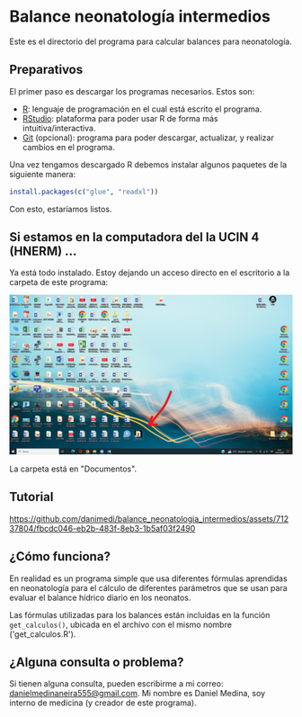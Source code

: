# Balance neonatología intermedios

Este es el directorio del programa para calcular balances para neonatología.

## Preparativos

El primer paso es descargar los programas necesarios. Estos son:

* [R](https://www.r-project.org/): lenguaje de programación en el cual está escrito el programa.
* [RStudio](https://posit.co/download/rstudio-desktop/): plataforma para poder usar R de forma más intuitiva/interactiva.
* [Git](https://git-scm.com/) (opcional): programa para poder descargar, actualizar, y realizar cambios en el programa.

Una vez tengamos descargado R debemos instalar algunos paquetes de la siguiente manera:

``` r
install.packages(c("glue", "readxl"))
```

Con esto, estaríamos listos.

## Si estamos en la computadora del la UCIN 4 (HNERM) ...

Ya está todo instalado. Estoy dejando un acceso directo en el escritorio a la carpeta de este programa:

![](images/screenshot_desktop.png)

La carpeta está en "Documentos".

## Tutorial

<https://github.com/danimedi/balance_neonatologia_intermedios/assets/71237804/fbcdc046-eb2b-483f-8eb3-1b5af03f2490>

## ¿Cómo funciona?

En realidad es un programa simple que usa diferentes fórmulas aprendidas en neonatología para el cálculo de diferentes parámetros que se usan para evaluar el balance hídrico diario en los neonatos.

Las fórmulas utilizadas para los balances están incluidas en la función `get_calculos()`, ubicada en el archivo con el mismo nombre ('get_calculos.R').

## ¿Alguna consulta o problema?

Si tienen alguna consulta, pueden escribirme a mi correo: [danielmedinaneira555\@gmail.com](mailto:danielmedinaneira555@gmail.com). Mi nombre es Daniel Medina, soy interno de medicina (y creador de este programa).
